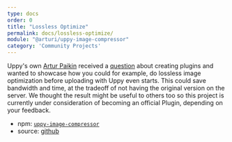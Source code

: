 ```yaml
---
type: docs
order: 0
title: "Lossless Optimize"
permalink: docs/lossless-optimize/
module: "@arturi/uppy-image-compressor"
category: 'Community Projects'
---
```


Uppy's own [Artur Paikin](https://github.com/arturi) received a [question](https://github.com/transloadit/uppy/issues/1582#issuecomment-495787004) about creating plugins and wanted to showcase how you could for example, do lossless image optimization before uploading with Uppy even starts. This could save bandwidth and time, at the tradeoff of not having the original version on the server. We thought the result might be useful to others too so this project is currently under consideration of becoming an official Plugin, depending on your feedback.

- npm: [`uppy-image-compressor`](#)
- source: [github](https://github.com/arturi/uppy-plugin-image-compressor/blob/master/src/index.js)


